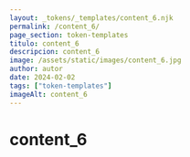 ```yaml
---
layout: _tokens/_templates/content_6.njk
permalink: /content_6/
page_section: token-templates
titulo: content_6
descripcion: content_6
image: /assets/static/images/content_6.jpg
author: autor
date: 2024-02-02 
tags: ["token-templates"]
imageAlt: content_6
---
```

# content_6

